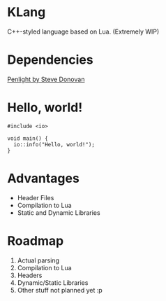 # KLang
  C++-styled language based on Lua. (Extremely WIP)

# Dependencies

  [Penlight by Steve Donovan](https://github.com/stevedonovan/penlight)

# Hello, world!

  ```
  #include <io>
  
  void main() {
    io::info("Hello, world!");
  }
  ```

# Advantages

  - Header Files
  - Compilation to Lua
  - Static and Dynamic Libraries

# Roadmap

  1. Actual parsing
  2. Compilation to Lua
  3. Headers
  4. Dynamic/Static Libraries
  5. Other stuff not planned yet :p
